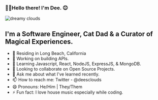### 👋🏾Hello there! I'm Dee. 😊 

![dreamy clouds](https://i.ibb.co/XSTFLRF/github-banner-1500x500.jpg)


## I'm a Software Engineer, Cat Dad & a Curator of Magical Experiences.

- 🌴 Residing in Long Beach, California
- 🔭 Working on building APIs.
- 🌱 Learning Javascript, React, NodeJS, ExpressJS, & MongoDB. 
- 👯 Looking to collaborate on Open Source Projects. 
- 💬 Ask me about what I've learned recently.
- 📫 How to reach me: Twitter - @deesclouds
- 😄 Pronouns: He/Him | They/Them
- ⚡ Fun fact: I love house music especially while coding.

[website]: https://deesclouds.world
[twitter]: https://twitter.com/deesclouds
[linkedin]: https://linkedin.com/in/deesclouds
